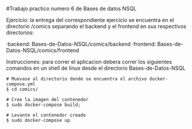 #Trabajo practico numero 6 de Bases de datos NSQL

Ejercicio: la entrega del correspondiente ejercicio se encuentra en el directorio /comics
separando el backend y el frontend en sus respectivos directorios:

·backend: Bases-de-Datos-NSQL/comics/backend
·frontend: Bases-de-Datos-NSQL/comics/frontend

Instrucciones: para correr el aplicacion debera correr los siguientes comandos en un shell de linux desde el directorio Bases-de-Datos-NSQL
    
    # Muevase al directorio donde se encuentra el archivo docker-compose.yml
    $ cd comics/

    # Cree la imagen del contenedor
    $ sudo docker-compose build;

    # Levante el contenedor creado
    $ sudo docker-compose up
